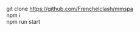 git clone https://github.com/Frenchelclash/mmspa    
npm i                                     
npm run start
